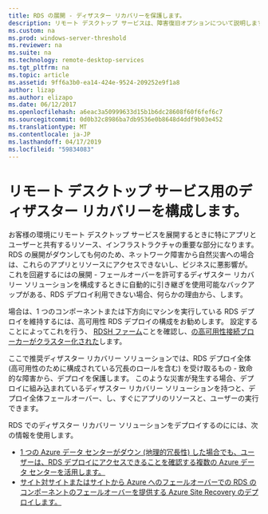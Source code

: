 ```yaml
---
title: RDS の展開 - ディザスター リカバリーを保護します。
description: リモート デスクトップ サービスは、障害復旧オプションについて説明します
ms.custom: na
ms.prod: windows-server-threshold
ms.reviewer: na
ms.suite: na
ms.technology: remote-desktop-services
ms.tgt_pltfrm: na
ms.topic: article
ms.assetid: 9ff6a3b0-ea14-424e-9524-209252e9f1a8
author: lizap
ms.author: elizapo
ms.date: 06/12/2017
ms.openlocfilehash: a6eac3a50999633d15b1b6dc28608f60f6fef6c7
ms.sourcegitcommit: 0d0b32c8986ba7db9536e0b8648d4ddf9b03e452
ms.translationtype: MT
ms.contentlocale: ja-JP
ms.lasthandoff: 04/17/2019
ms.locfileid: "59834083"
---
```

# <a name="configure-disaster-recovery-for-remote-desktop-services"></a>リモート デスクトップ サービス用のディザスター リカバリーを構成します。

お客様の環境にリモート デスクトップ サービスを展開するときに特にアプリとユーザーと共有するリソース、インフラストラクチャの重要な部分になります。 RDS の展開がダウンしても何のため、ネットワーク障害から自然災害への場合は、これらのアプリとリソースにアクセスできないし、ビジネスに悪影響が。 これを回避するにはの展開 - フェールオーバーを許可するディザスター リカバリー ソリューションを構成するときに自動的に引き継ぎを使用可能なバックアップがある、RDS デプロイ利用できない場合、何らかの理由から、します。

場合は、1 つのコンポーネントまたは下方向にマシンを実行している RDS デプロイを維持するには、高可用性 RDS デプロイの構成をお勧めします。 設定することによってこれを行う、 [RDSH ファーム](rds-scale-rdsh-farm.md)ことを確認し、[の高可用性接続ブローカーがクラスター化された](rds-connection-broker-cluster.md)します。 

ここで推奨ディザスター リカバリー ソリューションでは、RDS デプロイ全体 (高可用性のために構成されている冗長のロールを含む) を受け取るもの - 致命的な障害から、デプロイを保護します。 このような災害が発生する場合、デプロイに組み込まれているディザスター リカバリー ソリューションを持つと、デプロイ全体フェールオーバー、し、すぐにアプリのリソースと、ユーザーの実行できます。

RDS でのディザスター リカバリー ソリューションをデプロイするのにには、次の情報を使用します。

- [1 つの Azure データ センターがダウン (地理的冗長性) した場合でも、ユーザーは、RDS デプロイにアクセスできることを確認する複数の Azure データ センターを活用します。](rds-multi-datacenter-deployment.md)
- [サイト対サイトまたはサイトから Azure へのフェールオーバーでの RDS のコンポーネントのフェールオーバーを提供する Azure Site Recovery のデプロイします。](rds-disaster-recovery-with-azure.md)


